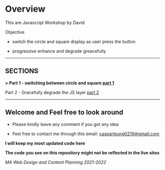 # Overview 

This are Javascript Workshop by David 

Objective

* switch the circle and square display as user press the button

* progressive enhance and degrade greacefully

---
## SECTIONS

**> Part 1 - switching between circle and square 
	[part 1](https://curiositydriven.uk/sub-pages/explore-src/javascript/workshop1/index.html)**

Part 2 - Gracefully degrade the JS layer
	[part 2](https://curiositydriven.uk/sub-pages/explore-src/javascript/workshop2/index.html)

---

## Welcome and Feel free to look around

* Please kindly leave any comment if you got any idea

* Feel free to contact me through this email: casparleung0219@gmail.com


**I will keep my most updated code here**

**The code you see on this repository might not be reflected in the live sites**

*MA Web Design and Content Planning 2021-2022*